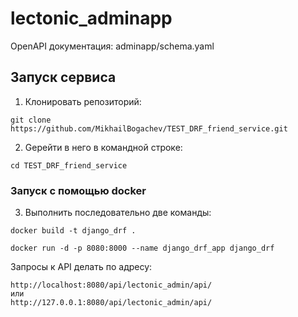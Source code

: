 # lectonic_adminapp
OpenAPI документация: adminapp/schema.yaml
## Запуск сервиса
1. Клонировать репозиторий:
```
git clone https://github.com/MikhailBogachev/TEST_DRF_friend_service.git
```
2. Gерейти в него в командной строке:
```
cd TEST_DRF_friend_service
```
### Запуск с помощью docker
3. Выполнить последовательно две команды:
```
docker build -t django_drf .
```

```
docker run -d -p 8080:8000 --name django_drf_app django_drf
```

Запросы к API делать по адресу:
```
http://localhost:8080/api/lectonic_admin/api/
или
http://127.0.0.1:8080/api/lectonic_admin/api/
```

